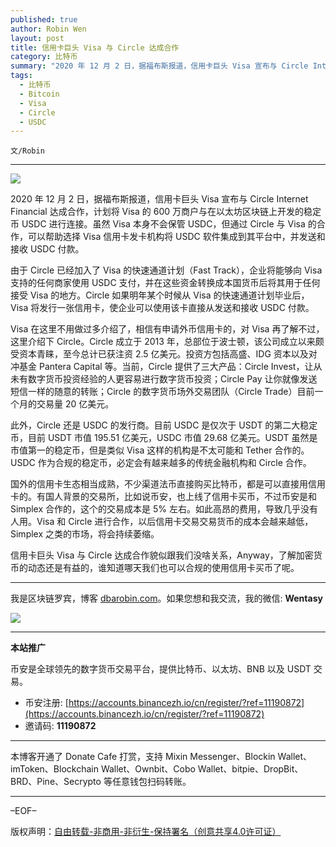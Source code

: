 ```yaml
---
published: true
author: Robin Wen
layout: post
title: 信用卡巨头 Visa 与 Circle 达成合作
category: 比特币
summary: "2020 年 12 月 2 日，据福布斯报道，信用卡巨头 Visa 宣布与 Circle Internet Financial 达成合作，计划将 Visa 的 600 万商户与在以太坊区块链上开发的稳定币 USDC 进行连接。虽然 Visa 本身不会保管 USDC，但通过 Circle 与 Visa 的合作，可以帮助选择 Visa 信用卡发卡机构将 USDC 软件集成到其平台中，并发送和接收 USDC 付款。信用卡巨头 Visa 与 Circle 达成合作貌似跟我们没啥关系，Anyway，了解加密货币的动态还是有益的，谁知道哪天我们也可以合规的使用信用卡买币了呢。"
tags:
  - 比特币
  - Bitcoin
  - Visa
  - Circle
  - USDC
---
```


`文/Robin`

***

![](https://cdn.dbarobin.com/je4i8nz.png)

2020 年 12 月 2 日，据福布斯报道，信用卡巨头 Visa 宣布与 Circle Internet Financial 达成合作，计划将 Visa 的 600 万商户与在以太坊区块链上开发的稳定币 USDC 进行连接。虽然 Visa 本身不会保管 USDC，但通过 Circle 与 Visa 的合作，可以帮助选择 Visa 信用卡发卡机构将 USDC 软件集成到其平台中，并发送和接收 USDC 付款。

由于 Circle 已经加入了 Visa 的快速通道计划（Fast Track），企业将能够向 Visa 支持的任何商家使用 USDC 支付，并在这些资金转换成本国货币后将其用于任何接受 Visa 的地方。Circle 如果明年某个时候从 Visa 的快速通道计划毕业后，Visa 将发行一张信用卡，使企业可以使用该卡直接从发送和接收 USDC 付款。

Visa 在这里不用做过多介绍了，相信有申请外币信用卡的，对 Visa 再了解不过，这里介绍下 Circle。Circle 成立于 2013 年，总部位于波士顿，该公司成立以来颇受资本青睐，至今总计已获注资 2.5 亿美元。投资方包括高盛、IDG 资本以及对冲基金 Pantera Capital 等。当前，Circle 提供了三大产品：Circle Invest，让从未有数字货币投资经验的人更容易进行数字货币投资；Circle Pay 让你就像发送短信一样的随意的转账；Circle 的数字货币场外交易团队（Circle Trade）目前一个月的交易量 20 亿美元。

此外，Circle 还是 USDC 的发行商。目前 USDC 是仅次于 USDT 的第二大稳定币，目前 USDT 市值 195.51 亿美元，USDC 市值 29.68 亿美元。USDT 虽然是市值第一的稳定币，但是类似 Visa 这样的机构是不太可能和 Tether 合作的。USDC 作为合规的稳定币，必定会有越来越多的传统金融机构和 Circle 合作。

国外的信用卡生态相当成熟，不少渠道法币直接购买比特币，都是可以直接用信用卡的。有国人背景的交易所，比如说币安，也上线了信用卡买币，不过币安是和 Simplex 合作的，这个的交易成本是 5% 左右。如此高昂的费用，导致几乎没有人用。Visa 和 Circle 进行合作，以后信用卡交易交易货币的成本会越来越低，Simplex 之类的市场，将会持续萎缩。

信用卡巨头 Visa 与 Circle 达成合作貌似跟我们没啥关系，Anyway，了解加密货币的动态还是有益的，谁知道哪天我们也可以合规的使用信用卡买币了呢。

***

我是区块链罗宾，博客 [dbarobin.com](https://dbarobin.com/)。如果您想和我交流，我的微信: **Wentasy**

![](https://cdn.dbarobin.com/v4yywe2.png)

***

**本站推广**

币安是全球领先的数字货币交易平台，提供比特币、以太坊、BNB 以及 USDT 交易。

* 币安注册: [https://accounts.binancezh.io/cn/register/?ref=11190872](https://accounts.binancezh.io/cn/register/?ref=11190872)
* 邀请码: **11190872**

***

本博客开通了 Donate Cafe 打赏，支持 Mixin Messenger、Blockin Wallet、imToken、Blockchain Wallet、Ownbit、Cobo Wallet、bitpie、DropBit、BRD、Pine、Secrypto 等任意钱包扫码转账。

<center>
    <div class="--donate-button"
         data-button-id="f8b9df0d-af9a-460d-8258-d3f435445075"
    ></div>
</center>

***

–EOF–

版权声明：[自由转载-非商用-非衍生-保持署名（创意共享4.0许可证）](http://creativecommons.org/licenses/by-nc-nd/4.0/deed.zh)